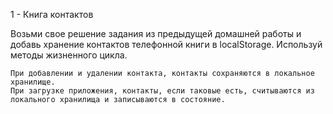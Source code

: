 
1 - Книга контактов

Возьми свое решение задания из предыдущей домашней работы и добавь хранение контактов телефонной книги в localStorage. Используй методы жизненного цикла.

    При добавлении и удалении контакта, контакты сохраняются в локальное хранилище.
    При загрузке приложения, контакты, если таковые есть, считываются из локального хранилища и записываются в состояние.